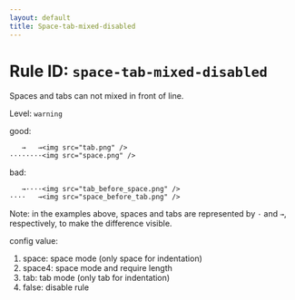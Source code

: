 ```yaml
---
layout: default
title: Space-tab-mixed-disabled
---
```

# Rule ID: `space-tab-mixed-disabled`

Spaces and tabs can not mixed in front of line.

Level: `warning`

good:
```
   →   →<img src="tab.png" />
········<img src="space.png" />
```
bad:
```
   →····<img src="tab_before_space.png" />
····   →<img src="space_before_tab.png" />
```
Note: in the examples above, spaces and tabs are represented by `·` and `→`, respectively, to make the difference visible.

config value:

1. space: space mode (only space for indentation)
2. space4: space mode and require length
3. tab: tab mode (only tab for indentation)
4. false: disable rule